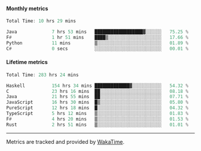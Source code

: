 #### Monthly metrics
<!--START_SECTION:wakamonthly-->

```asm
Total Time: 10 hrs 29 mins

Java             7 hrs 53 mins   ██████████████████▓░░░░░░   75.25 %
F#               1 hr 51 mins    ████▒░░░░░░░░░░░░░░░░░░░░   17.66 %
Python           11 mins         ▒░░░░░░░░░░░░░░░░░░░░░░░░   01.89 %
C#               0 secs          ░░░░░░░░░░░░░░░░░░░░░░░░░   00.01 %
```

<!--END_SECTION:wakamonthly-->
#### Lifetime metrics
<!--START_SECTION:wakalifetime-->

```asm
Total Time: 283 hrs 24 mins

Haskell          154 hrs 34 mins █████████████▓░░░░░░░░░░░   54.32 %
C                23 hrs 16 mins  ██░░░░░░░░░░░░░░░░░░░░░░░   08.18 %
Java             21 hrs 55 mins  ██░░░░░░░░░░░░░░░░░░░░░░░   07.71 %
JavaScript       16 hrs 30 mins  █▒░░░░░░░░░░░░░░░░░░░░░░░   05.80 %
PureScript       12 hrs 18 mins  █░░░░░░░░░░░░░░░░░░░░░░░░   04.32 %
TypeScript       5 hrs 12 mins   ▒░░░░░░░░░░░░░░░░░░░░░░░░   01.83 %
F#               4 hrs 20 mins   ▒░░░░░░░░░░░░░░░░░░░░░░░░   01.53 %
Rust             2 hrs 51 mins   ▒░░░░░░░░░░░░░░░░░░░░░░░░   01.01 %
```

<!--END_SECTION:wakalifetime-->

---

Metrics are tracked and provided by [WakaTime](https://github.com/athul/waka-readme).
